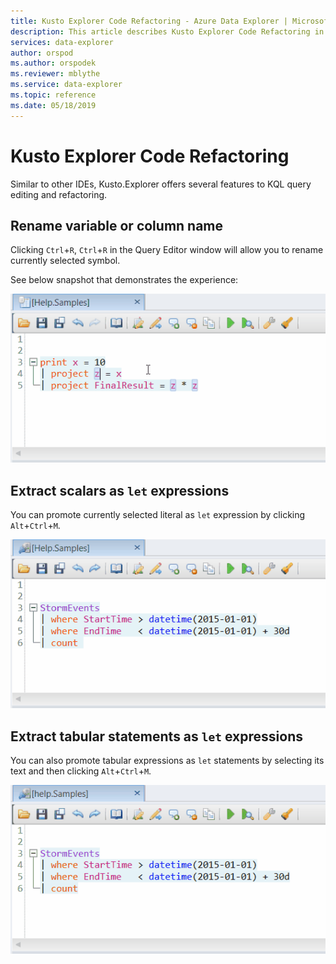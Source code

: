 ```yaml
---
title: Kusto Explorer Code Refactoring - Azure Data Explorer | Microsoft Docs
description: This article describes Kusto Explorer Code Refactoring in Azure Data Explorer.
services: data-explorer
author: orspod
ms.author: orspodek
ms.reviewer: mblythe
ms.service: data-explorer
ms.topic: reference
ms.date: 05/18/2019
---
```

# Kusto Explorer Code Refactoring

Similar to other IDEs, Kusto.Explorer offers several features to KQL query editing and refactoring.

## Rename variable or column name

Clicking `Ctrl`+`R`, `Ctrl`+`R` in the Query Editor window will allow you to rename currently selected symbol.

See below snapshot that demonstrates the experience:

![alt text](./Images/KustoTools-KustoExplorer/ke-refactor-rename.gif "refactor-rename")

## Extract scalars as `let` expressions

You can promote currently selected literal as `let` expression by clicking `Alt`+`Ctrl`+`M`. 


![alt text](./Images/KustoTools-KustoExplorer/ke-extract-as-let-literal.gif "extract-as-let-literal")

## Extract tabular statements as `let` expressions

You can also promote tabular expressions as `let` statements by selecting its text and then clicking `Alt`+`Ctrl`+`M`. 

![alt text](./Images/KustoTools-KustoExplorer/ke-extract-as-let-tabular.gif "extract-as-let-tabular")
